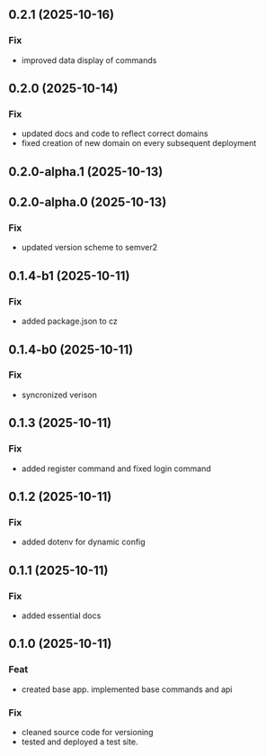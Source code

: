 ## 0.2.1 (2025-10-16)

### Fix

- improved data display of commands

## 0.2.0 (2025-10-14)

### Fix

- updated docs and code to reflect correct domains
- fixed creation of new domain on every subsequent deployment

## 0.2.0-alpha.1 (2025-10-13)

## 0.2.0-alpha.0 (2025-10-13)

### Fix

- updated version scheme to semver2

## 0.1.4-b1 (2025-10-11)

### Fix

- added package.json to cz

## 0.1.4-b0 (2025-10-11)

### Fix

- syncronized verison

## 0.1.3 (2025-10-11)

### Fix

- added register command and fixed login command

## 0.1.2 (2025-10-11)

### Fix

- added dotenv for dynamic config

## 0.1.1 (2025-10-11)

### Fix

- added essential docs

## 0.1.0 (2025-10-11)

### Feat

- created base app. implemented base commands and api

### Fix

- cleaned source code for versioning
- tested and deployed a test site.
